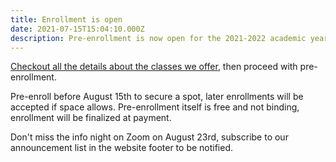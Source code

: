 ```yaml
---
title: Enrollment is open
date: 2021-07-15T15:04:10.000Z
description: Pre-enrollment is now open for the 2021-2022 academic year.
---
```



[Checkout all the details about the classes we offer](/classes),
then proceed with pre-enrollment.

Pre-enroll before August 15th to secure a spot, later enrollments will be
accepted if space allows.
Pre-enrollment itself is free and not binding, enrollment will be finalized at payment.

Don't miss the info night on Zoom on August 23rd, subscribe to our announcement list in the website footer to be notified.
